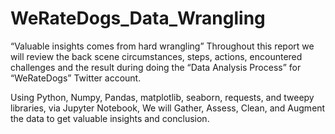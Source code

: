 # WeRateDogs_Data_Wrangling
“Valuable insights comes from hard wrangling” Throughout this report we will review the back scene circumstances, steps, actions, 
encountered challenges and the result during doing the “Data Analysis Process” for “WeRateDogs” Twitter account.

Using Python, Numpy, Pandas, matplotlib, seaborn, requests, and tweepy libraries, via Jupyter Notebook,
We will Gather, Assess, Clean, and Augment the data to get valuable insights and conclusion.
